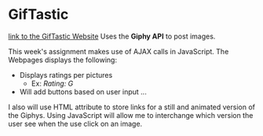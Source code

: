 # GifTastic
[link to the GifTastic Website](https://alejandro-loja.github.io/GifTastic/)
Uses the **Giphy API** to post images.

This week's assignment makes use of AJAX calls in JavaScript.
The Webpages displays the following:
- Displays ratings per pictures
  - Ex: *Rating: G*
- Will add buttons based on user input
...

I also will use HTML attribute to store links for a still and animated version of the Giphys.
Using JavaScript will allow me to interchange which version the user see when the use click on an image.




